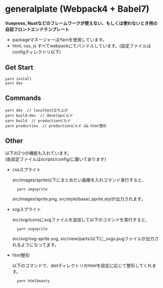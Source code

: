 # generalplate (Webpack4 + Babel7)
**Vuepress, Nuxtなどのフレームワークが使えない、もしくは使わないとき用の自前フロントエンドテンプレート**

- packageマネージャーはYarnを使用しています。
- html, css, js すべてwebpackにてバンドルしています。(設定ファイルはconfigディレクトリ以下)

## Get Start
    yarn install
    yarn dev

## Commands
    yarn dev  // localhost立ち上げ
    yarn build:dev  // developビルド
    yarn build  // productionビルド
    yarn production  // productionビルド && html整形

## Other

以下の2つの機能も入れています。<br>
(各設定ファイルはscripts/config/に置いてあります)

- cssスプライト

  src/images/sprite以下にまとめたい画像を入れコマンド実行すると、

        yarn imgsprite

  src/images/sprite.png, src/style/base/_sprite.stylが出力されます。

- svgスプライト
  
  src/svg/iconsにsvgファイルを追加して以下のコマンドを実行すると、

        yarn svgsprite

  src/svg/svg-sprite.svg, src/view/parts/以下に_svgs.pugファイルが出力されるようになってます。

- html整形
  
  以下のコマンドで、distディレクトリのhtmlを設定に応じて整形してくれます。

        yarn htmlbeauty
